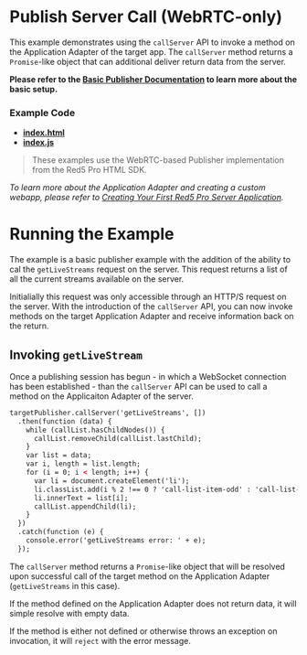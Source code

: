 # Publish Server Call (WebRTC-only)
This example demonstrates using the `callServer` API to invoke a method on the Application Adapter of the target app. The `callServer` method returns a `Promise`-like object that can additional deliver return data from the server.

**Please refer to the [Basic Publisher Documentation](../publish/README.md) to learn more about the basic setup.**

### Example Code
- **[index.html](index.html)**
- **[index.js](index.js)**

> These examples use the WebRTC-based Publisher implementation from the Red5 Pro HTML SDK.

_To learn more about the Application Adapter and creating a custom webapp, please refer to [Creating Your First Red5 Pro Server Application](https://www.red5pro.com/docs/server/red5prolive.html)._

# Running the Example

The example is a basic publisher example with the addition of the ability to cal the `getLiveStreams` request on the server. This request returns a list of all the current streams available on the server.

Initialially this request was only accessible through an HTTP/S request on the server. With the introduction of the `callServer` API, you can now invoke methods on the target Application Adapter and receive information back on the return.

## Invoking `getLiveStream`

Once a publishing session has begun - in which a WebSocket connection has been established - than the `callServer` API can be used to call a method on the Applicaiton Adapter of the server.

```html
targetPublisher.callServer('getLiveStreams', [])
  .then(function (data) {
    while (callList.hasChildNodes()) {
      callList.removeChild(callList.lastChild);
    }
    var list = data;
    var i, length = list.length;
    for (i = 0; i < length; i++) {
      var li = document.createElement('li');
      li.classList.add(i % 2 !== 0 ? 'call-list-item-odd' : 'call-list-item-even');
      li.innerText = list[i];
      callList.appendChild(li);
    }
  })
  .catch(function (e) {
    console.error('getLiveStreams error: ' + e);
  });
```

The `callServer` method returns a `Promise`-like object that will be resolved upon successful call of the target method on the Application Adapter (`getLiveStreams` in this case).

If the method defined on the Application Adapter does not return data, it will simple resolve with empty data.

If the method is either not defined or otherwise throws an exception on invocation, it will `reject` with the error message.
